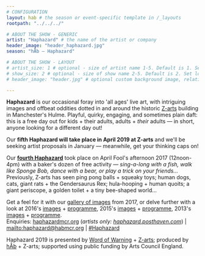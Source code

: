 ```yaml
---
# CONFIGURATION
layout: hab # the season or event-specific template in /_layouts
rootpath: "../../../"

# ABOUT THE SHOW - GENERIC
artist: "Haphazard" # the name of the artist or company
header_image: "header_haphazard.jpg"   
season: "hÅb — Haphazard" 

# ABOUT THE SHOW - LAYOUT
# artist_size: 1 # optional - size of artist name 1-5. Default is 1. Set longer names to lower values
# show_size: 2 # optional - size of show name 2-5. Default is 2. Set longer names to lower values
# header_image: "header.jpg" # optional custom background image, relative to current page

---         
```

**Haphazard** is our occasional foray into 'all ages' live art, with intriguing images and offbeat oddities dotted in and around the historic <a href="http://www.z-arts.org" target="_blank">Z-arts</a> building in Manchester's Hulme. Playful, quirky, engaging, and sometimes plain daft: this is a free day out for kids + their adults, adults + *their* adults — in short, anyone looking for a different day out!        

Our **fifth Haphazard will take place in April 2019 at Z-arts** and we'll be seeking artist proposals in January — meanwhile, get your thinking caps on!          
          
Our **[fourth Haphazard](/archive/2017-haphazard)** took place on April Fool's afternoon 2017 (12noon-4pm) with a baker's dozen of free activity — *sing-a-long with a fish, walk like Sponge Bob, dance with a bear, or play a trick on your friends…* Previously, Z-arts has seen ping pong balls + squeaky toys; human dogs, cats, giant rats + the Gendersaurus Rex; hula-hooping + human quoits; a giant periscope, a golden toilet + a tiny bee-shaped world…         
         
Get a feel for it with our [gallery of images](/galleries/2018-emergency) from 2017, or delve further with a look at 2016's [images](/galleries/2016-haphazard) + [programme](/archive/2016-haphazard), 2015's [images](/galleries/2015-haphazard) + [programme](/archive/2015-haphazard), 2013's [images](/galleries//2013-haphazard) + [programme](/archive/2013-spring/haphazard).         
Enquiries: <a href="http://haphazardmcr.org" target="_blank">haphazardmcr.org</a> (*artists only: <a href="http://haphazard.posthaven.com" target="_blank">haphazard.posthaven.com</a>*) | <mailto:haphazard@habmcr.org> | <a href="http://twitter.com/hashtag/Haphazard" target="_blank">#Haphazard</a>         
        
Haphazard 2019 is presented by [Word of Warning](/) + <a href="http://www.z-arts.org" target="_blank">Z-arts</a>; produced by [hÅb](/hab) + Z-arts; supported using public funding by Arts Council England.
